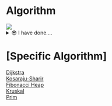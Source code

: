 # Algorithm
<img src="https://cdn.discordapp.com/attachments/837197524989116469/893160736979828756/nice-old-man.gif"/>
<details>
<summary>😎 I have done....  </summary>
<div markdown="1">

<!-- 
|번호|[이름](https://www.acmicpc.net/problem/번호)|[⭕](./BOJ/cpp/번호_이름.cpp)|❌|  
-->
## [BOJ]  
|num|name|![C++](https://img.shields.io/badge/-C++-00599C?style=plastic&logo=c)|![Python](https://img.shields.io/badge/-Python-8fcfd1?style=plastic&logo=Python)|
|:---:|:---|:---:|:---:|  
|1002|[터렛](https://www.acmicpc.net/problem/1002)|[⭕](./BOJ/cpp/1002_터렛.cpp)|❌|  
|1003|[피보나치함수](https://www.acmicpc.net/problem/1003)|[⭕](./BOJ/cpp/1003_피보나치%20함수.cpp)|❌|  
|1004|[어린왕자](https://www.acmicpc.net/problem/1004)|[⭕](./BOJ/cpp/1004_어린왕자.cpp)|❌|  
|1009|[분산처리](https://www.acmicpc.net/problem/1009)|[⭕](./BOJ/cpp/1009_분산처리.cpp)|❌| 
|1032|[명령 프롬포트](https://www.acmicpc.net/problem/1032)|[⭕](./BOJ/cpp/1032_명령프롬포트.cpp)|❌|  
|1075|[나누기](https://www.acmicpc.net/problem/1075)|[⭕](./BOJ/cpp/1075_나누기.cpp)|❌|  
|1076|[저항](https://www.acmicpc.net/problem/1076)|[⭕](./BOJ/cpp/1076_저항.cpp)|❌|  
|1085|[직사각형에서 탈출](https://www.acmicpc.net/problem/1085)|[⭕](./BOJ/cpp/1085_직사각형에서%20탈출.cpp)|❌|  
|1100|[하얀 칸](https://www.acmicpc.net/problem/1100)|[⭕](./BOJ/cpp/1100_하얀%20칸.cpp)|❌|
|1110|[더하기 사이클](https://www.acmicpc.net/problem/1100)|[⭕](./BOJ/cpp/1110_더하기사이클.cpp)|❌|  
|1145|[적어도 대부분의 배수](https://www.acmicpc.net/problem/1110)|[⭕](./BOJ/cpp/1145_적어도%20대부분의%20배수.cpp)|❌|
|1152|[단어의 개수](https://www.acmicpc.net/problem/1145)|[⭕](./BOJ/cpp/1152_단어의%20개수.cpp)|❌|
|1157|[단어공부](https://www.acmicpc.net/problem/1157)|[⭕](./BOJ/cpp/1157_단어공부.cpp)|❌| 
|1159|[농구경기](https://www.acmicpc.net/problem/1159)|[⭕](./BOJ/cpp/1159_농구경기.cpp)|❌|  
|1173|[운동](https://www.acmicpc.net/problem/1173)|[⭕](./BOJ/cpp/1173_운동.cpp)|❌| 
|1260|[DFS와BFS](https://www.acmicpc.net/problem/1260)|[⭕](./BOJ/cpp/1260_DFS와BFS.cpp)|[⭕](./BOJ/python/1260_DFS와BFS.py)|
|1263|[시간관리](https://www.acmicpc.net/problem/1152)|[⭕](./BOJ/cpp/1263_시간관리.cpp)|❌|  
|1347|[미로만들기](https://www.acmicpc.net/problem/1347)|[⭕](./BOJ/cpp/1347_미로만들기.cpp)|❌| 
|1389|[케빈베이컨의6단계법칙](https://www.acmicpc.net/problem/1389)|[⭕](./BOJ/cpp/1389_케빈베이컨의6단계법칙.cpp)|❌|  
|1455|[뒤집기II](https://www.acmicpc.net/problem/1455)|[⭕](./BOJ/cpp/1455_뒤집기II.cpp)|❌|  
|1476|[날짜계산](https://www.acmicpc.net/problem/1476)|[⭕](./BOJ/cpp/1476_날짜계산.cpp)|❌|
|1697|[숨바꼭질](https://www.acmicpc.net/problem/1697)|[⭕](./BOJ/cpp/1697_숨바꼭질.cpp)|❌|  
|1912|[연속합](https://www.acmicpc.net/problem/1912)|[⭕](./BOJ/cpp/1912_연속합.cpp)|❌| 
|1958|[LCS3](https://www.acmicpc.net/problem/1958)|[⭕](./BOJ/cpp/1958_LCS3.cpp)|❌|  
|2309|[일곱난쟁이](https://www.acmicpc.net/problem/2309)|[⭕](./BOJ/cpp/2309_일곱난쟁이.cpp)|❌|  
|2636|[치즈](https://www.acmicpc.net/problem/2636)|[⭕](./BOJ/cpp/2636_치즈.cpp)|❌|  
|2750|[수 정렬하기](https://www.acmicpc.net/problem/2750)|[⭕](./BOJ/cpp/2750_수정렬하기.cpp)|❌|  
|3003|[킹,퀸,룩,비숍,나이트,폰](https://www.acmicpc.net/problem/3003)|[⭕](./BOJ/cpp/3003_킹,퀸,룩,비숍,나이트,폰.cpp)|❌|  
|3048|[개미](https://www.acmicpc.net/problem/3048)|[⭕](./BOJ/cpp/3048_개미.cpp)|❌| 
|5212|[지구온난화](https://www.acmicpc.net/problem/5212)|[⭕](./BOJ/cpp/5212_지구온난화.cpp)|❌| 
|10813|[공바꾸기](https://www.acmicpc.net/problem/10813)|[⭕](./BOJ/cpp/10813_공바꾸기.cpp)|❌|  
|10844|[쉬운계단수](https://www.acmicpc.net/problem/10844)|[⭕](./BOJ/cpp/10844_쉬운계단수.cpp)|❌|  
|11047|[동전0](https://www.acmicpc.net/problem/11047)|[⭕](./BOJ/cpp/11047_동전0.cpp)|❌|  
|11726|[2xn타일링](https://www.acmicpc.net/problem/11726)|[⭕](./BOJ/cpp/11726_2xn타일링.cpp)|❌|  
|14916|[거스름돈](https://www.acmicpc.net/problem/14916)|[⭕](./BOJ/cpp/14916_거스름돈.cpp)|❌|  
|16500|[문자열판별](https://www.acmicpc.net/problem/16500)|[⭕](./BOJ/cpp/16500_문자열판별.cpp)|❌|  
|16958|[텔레포트](https://www.acmicpc.net/problem/16958)|[⭕](./BOJ/cpp/16958_텔레포트.cpp)|❌|  
|17419|[비트가넘쳐흘러](https://www.acmicpc.net/problem/17419)|[⭕](./BOJ/cpp/17419_비트가넘쳐흘러.cpp)|❌|  
|18405|[경쟁적전염](https://www.acmicpc.net/problem/18405)|[⭕](./BOJ/cpp/18405_경쟁적전염.cpp)|❌|  
|13460|[구슬탈출2](https://www.acmicpc.net/problem/13460)|❌|[⭕](./BOJ/python/13460_구슬탈출2.py)|
|13458|[시험감독](https://www.acmicpc.net/problem/13458)|❌|[⭕](./BOJ/python/13458_시험감독.py)|
|14499|[주사위굴리기](https://www.acmicpc.net/problem/14499)|❌|[⭕](./BOJ/python/14499_주사위굴리기.py)|
|14500|[테트로미노](https://www.acmicpc.net/problem/14500)|❌|[⭕](./BOJ/python/14500_테트로미노.py)|
|14501|[퇴사](https://www.acmicpc.net/problem/14501)|❌|[⭕](./BOJ/python/14501_퇴사.py)|
|14502|[연구소](https://www.acmicpc.net/problem/14502)|❌|[⭕](./BOJ/python/14502_연구소.py)|
</div>
</details>

# [Specific Algorithm]
[Dijkstra](./Specific%20Algorithm/Dijkstra)  
[Kosaraju-Sharir](./Specific%20Algorithm/Kosaraju-Sharir)  
[Fibonacci Heap](./Specific%20Algorithm/FibonacciHeap)  
[Kruskal](./Specific%20Algorithm/Kruskal)  
[Prim](./Specific%20Algorithm/Prim)

